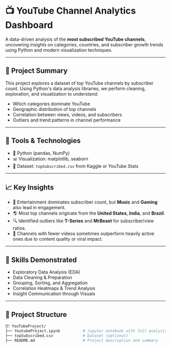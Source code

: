 # 📺 YouTube Channel Analytics Dashboard

A data-driven analysis of the **most subscribed YouTube channels**, uncovering insights on categories, countries, and subscriber growth trends using Python and modern visualization techniques.

---

## 🚀 Project Summary

This project explores a dataset of top YouTube channels by subscriber count. Using Python's data analysis libraries, we perform cleaning, exploration, and visualization to understand:

- Which categories dominate YouTube
- Geographic distribution of top channels
- Correlation between views, videos, and subscribers
- Outliers and trend patterns in channel performance

---

## 🔧 Tools & Technologies

- 🐍 Python (pandas, NumPy)
- 📊 Visualization: matplotlib, seaborn
- 📁 Dataset: `topSubscribed.csv` from Kaggle or YouTube Stats

---

## 📈 Key Insights

- 📌 Entertainment dominates subscriber count, but **Music** and **Gaming** also lead in engagement.
- 🌎 Most top channels originate from the **United States**, **India**, and **Brazil**.
- 🔍 Identified outliers like **T-Series** and **MrBeast** for subscriber/view ratios.
- 🎯 Channels with fewer videos sometimes outperform heavily active ones due to content quality or viral impact.

---

## 🧠 Skills Demonstrated

- Exploratory Data Analysis (EDA)
- Data Cleaning & Preparation
- Grouping, Sorting, and Aggregation
- Correlation Heatmaps & Trend Analysis
- Insight Communication through Visuals

---

## 📂 Project Structure

```bash
📦 YouTubeProject/
├── YoutubeProject.ipynb          # Jupyter notebook with full analysis
├── topSubscribed.csv             # Dataset (optional)
├── README.md                     # Project description and summary
